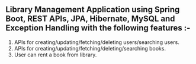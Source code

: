 Library Management Application using Spring Boot, REST APIs, JPA, Hibernate, MySQL and Exception Handling with the following features :-
------------------------------------------------------------------------------------------------------------------
1.  APIs for creating/updating/fetching/deleting users/searching users.
2.  APIs for creating/updating/fetching/deleting/searching books.
3.  User can rent a book from library.
